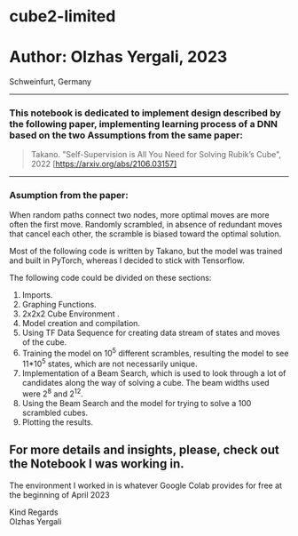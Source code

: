 # cube2-limited

# Author: Olzhas Yergali, 2023
Schweinfurt, Germany


---

### This notebook is dedicated to implement design described by the following paper, implementing learning process of a DNN based on the two Assumptions from the same paper:


> Takano. "Self-Supervision is All You Need for Solving Rubik’s Cube", 2022 [https://arxiv.org/abs/2106.03157]



---


### Asumption from the paper: <br>
When random paths connect two nodes,
more optimal moves are more often the first move. Randomly scrambled, in absence of redundant moves that cancel each other, the scramble is biased toward the optimal solution.

Most of the following code is written by Takano, but the model was trained and built in PyTorch, whereas I decided to stick with Tensorflow.

The following code could be divided on these sections:


1. Imports.
2. Graphing Functions.
3. 2x2x2 Cube Environment .
4. Model creation and compilation.
5. Using TF Data Sequence for creating data stream of states and moves of the cube.
6. Training the model on 10<sup>5</sup> different scrambles, resulting the model to see 11*10<sup>5</sup> states, which are not necessarily unique.
7. Implementation of a Beam Search, which is used to look through a lot of candidates along the way of solving a cube. The beam widths used were 2<sup>8</sup> and 2<sup>12</sup>.
8. Using the Beam Search and the model for trying to solve a 100 scrambled cubes.
9. Plotting the results.



## For more details and insights, please, check out the Notebook I was working in. 

The environment I worked in is whatever Google Colab provides for free at the beginning of April 2023

Kind Regards<br>
Olzhas Yergali
